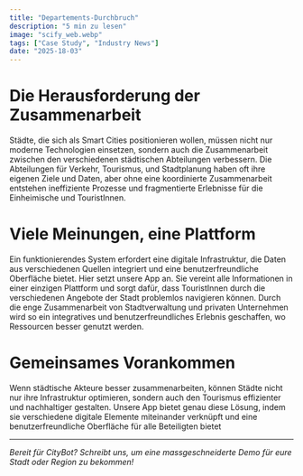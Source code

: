 ```yaml
---
title: "Departements-Durchbruch"
description: "5 min zu lesen"
image: "scify_web.webp"
tags: ["Case Study", "Industry News"]
date: "2025-18-03"
---
```


# Die Herausforderung der Zusammenarbeit
Städte, die sich als Smart Cities positionieren wollen, müssen nicht nur moderne Technologien einsetzen, sondern auch die Zusammenarbeit zwischen den verschiedenen städtischen Abteilungen verbessern. Die Abteilungen für Verkehr, Tourismus, und Stadtplanung haben oft ihre eigenen Ziele und Daten, aber ohne eine koordinierte Zusammenarbeit entstehen ineffiziente Prozesse und fragmentierte Erlebnisse für die Einheimische und TouristInnen. 

# Viele Meinungen, eine Plattform
Ein funktionierendes System erfordert eine digitale Infrastruktur, die Daten aus verschiedenen Quellen integriert und eine benutzerfreundliche Oberfläche bietet. Hier setzt unsere App an. Sie vereint alle Informationen in einer einzigen Plattform und sorgt dafür, dass TouristInnen durch die verschiedenen Angebote der Stadt problemlos navigieren können. Durch die enge Zusammenarbeit von Stadtverwaltung und privaten Unternehmen wird so ein integratives und benutzerfreundliches Erlebnis geschaffen, wo Ressourcen besser genutzt werden.

# Gemeinsames Vorankommen
Wenn städtische Akteure besser zusammenarbeiten, können Städte nicht nur ihre Infrastruktur optimieren, sondern auch den Tourismus effizienter und nachhaltiger gestalten. Unsere App bietet genau diese Lösung, indem sie verschiedene digitale Elemente miteinander verknüpft und eine benutzerfreundliche Oberfläche für alle Beteiligten bietet

---

*Bereit für CityBot? Schreibt uns, um eine massgeschneiderte Demo für eure Stadt oder Region zu bekommen!*
